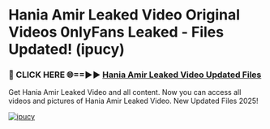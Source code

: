 # Hania Amir Leaked Video Original Videos 0nlyFans Leaked - Files Updated! (ipucy)

<h3>🔴 CLICK HERE 🌐==►► <a href="https://tinyurl.com/3hn5wdd3" rel="nofollow">Hania Amir Leaked Video Updated Files</a></h3>

Get Hania Amir Leaked Video and all content. Now you can access all videos and pictures of Hania Amir Leaked Video. New Updated Files 2025!

[![ipucy](https://i.imgur.com/4HnBqBT.gif)](https://tinyurl.com/3hn5wdd3)
